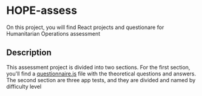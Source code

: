 # HOPE-assess
On this project, you will find React projects and questionare for Humanitarian Operations assessment

## Description

This assessment project is divided into two sections. For the first section, you'll find a [questionnaire.js](https://github.com/Educat83/HOPE-assess/blob/main/questionnaire/questionare.js) file with the theoretical questions and answers. The second section are three app tests, and they are divided and named by difficulty level

